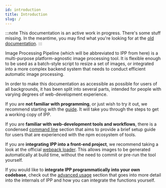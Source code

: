 ```yaml
---
id: introduction
title: Introduction
slug: /
---
```


<!-- prettier-ignore-start -->
:::note
This documentation is an active work in progress. There's some stuff missing. In the meantime, you
may find what you're looking for at the [old documentation](https://ipp.mastermovies.uk).
:::
<!-- prettier-ignore-end -->

Image Processing Pipeline (which will be abbreviated to IPP from here) is a multi-purpose
platform-agnostic image processing tool. It is flexible enough to be used as a batch-style script to
resize a set of images, or integrated into a more complex backend system that needs to conduct
efficient automatic image processing.

In order to make this documentation as accessible as possible for users of all backgrounds, it has
been split into several parts, intended for people with varying degrees of web-development
experience.

If you are **not familiar with programming**, or just wish to try it out, we recommend starting with
the [guide](guide/prerequisites.mdx). It will take you through the steps to get a working copy of
IPP.

If you are **familiar with web-development tools and workflows**, there is a condensed
[command line](cli/overview.md) section that aims to provide a brief setup guide for users that are
experienced with the npm ecosystem of tools.

If you are **integrating IPP into a front-end project**, we recommend taking a look at the official
[webpack loader](webpack/overview.md). This allows images to be generated automatically at build
time, without the need to commit or pre-run the tool yourself.

If you would like to **integrate IPP programmatically into your own codebase**, check out the
[advanced usage](advanced/overview.mdx) section that goes into more detail into the internals of IPP
and how you can integrate the functions yourself.
